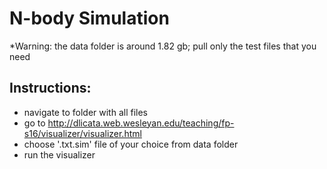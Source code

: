 # N-body Simulation
*Warning: the data folder is around 1.82 gb; pull only the test files that you need
## Instructions:
- navigate to folder with all files
- go to http://dlicata.web.wesleyan.edu/teaching/fp-s16/visualizer/visualizer.html
- choose '.txt.sim' file of your choice from data folder
- run the visualizer

